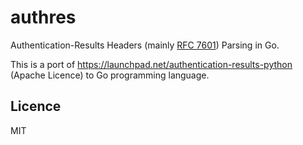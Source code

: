 # authres

Authentication-Results Headers (mainly [RFC 7601](https://tools.ietf.org/html/rfc7601)) Parsing in Go.

This is a port of https://launchpad.net/authentication-results-python (Apache Licence) to Go programming language.

## Licence

MIT
